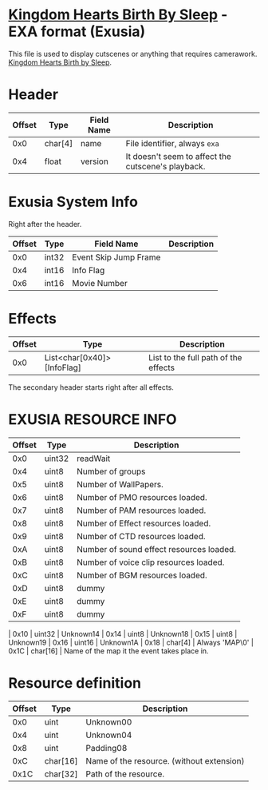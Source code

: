 # [Kingdom Hearts Birth By Sleep](index.md) - EXA format (Exusia)

This file is used to display cutscenes or anything that requires camerawork. [Kingdom Hearts Birth by Sleep](../../index).

# Header

| Offset | Type  | Field Name | Description
|--------|-------|------------|------------
| 0x0     | char[4]   | name | File identifier, always `exa`
| 0x4     | float   | version | It doesn't seem to affect the cutscene's playback.


# Exusia System Info

Right after the header.

| Offset | Type  | Field Name | Description
|--------|-------|------------|------------
| 0x0     | int32 | Event Skip Jump Frame
| 0x4     | int16 | Info Flag
| 0x6     | int16 | Movie Number

# Effects

| Offset | Type  | Description
|--------|-------|------------
| 0x0     | List<char[0x40]>[InfoFlag]   | List to the full path of the effects

The secondary header starts right after all effects.

# EXUSIA RESOURCE INFO

| Offset | Type  | Description
|--------|-------|------------
| 0x0     | uint32   | readWait
| 0x4     | uint8    | Number of groups
| 0x5     | uint8    | Number of WallPapers.
| 0x6     | uint8    | Number of PMO resources loaded.
| 0x7     | uint8    | Number of PAM resources loaded.
| 0x8     | uint8    | Number of Effect resources loaded.
| 0x9     | uint8    | Number of CTD resources loaded.
| 0xA     | uint8    | Number of sound effect resources loaded.
| 0xB     | uint8    | Number of voice clip resources loaded.
| 0xC     | uint8    | Number of BGM resources loaded.
| 0xD     | uint8    | dummy
| 0xE     | uint8    | dummy
| 0xF     | uint8    | dummy

| 0x10    | uint32   | Unknown14
| 0x14    | uint8    | Unknown18
| 0x15    | uint8    | Unknown19
| 0x16    | uint16   | Unknown1A
| 0x18    | char[4]  | Always 'MAP\0'
| 0x1C    | char[16] | Name of the map it the event takes place in.

# Resource definition

| Offset | Type  | Description
|--------|-------|------------
| 0x0     | uint   | Unknown00
| 0x4     | uint   | Unknown04
| 0x8     | uint   | Padding08
| 0xC     | char[16]   | Name of the resource. (without extension)
| 0x1C    | char[32]   | Path of the resource.
